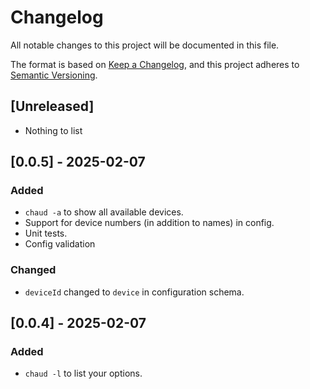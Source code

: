 <!--
id: changelog
tags: ''
-->

# Changelog

All notable changes to this project will be documented in this file.

The format is based on [Keep a Changelog](https://keepachangelog.com/en/1.0.0/),
and this project adheres to [Semantic Versioning](https://semver.org/spec/v2.0.0.html).

## [Unreleased]

- Nothing to list

## [0.0.5] - 2025-02-07

### Added

- `chaud -a` to show all available devices.
- Support for device numbers (in addition to names) in config.
- Unit tests.
- Config validation

### Changed

- `deviceId` changed to `device` in configuration schema.

## [0.0.4] - 2025-02-07

### Added

- `chaud -l` to list your options.
